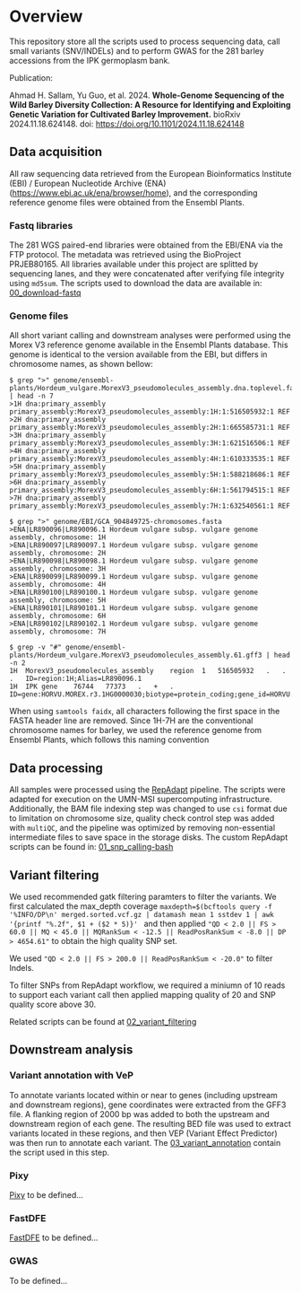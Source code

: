 # Overview

This repository store all the scripts used to process sequencing data, call small variants (SNV/INDELs) and to perform GWAS for the 281 barley accessions from the IPK germoplasm bank.

Publication:

Ahmad H. Sallam, Yu Guo, et al. 2024. **Whole-Genome Sequencing of the Wild Barley Diversity Collection: A Resource for Identifying and Exploiting Genetic Variation for Cultivated Barley Improvement.** bioRxiv 2024.11.18.624148. doi: https://doi.org/10.1101/2024.11.18.624148


## Data acquisition

All raw sequencing data retrieved from the European Bioinformatics Institute (EBI) / European Nucleotide Archive (ENA) (https://www.ebi.ac.uk/ena/browser/home), and the corresponding reference genome files were obtained from the Ensembl Plants.

### Fastq libraries

The 281 WGS paired-end libraries were obtained from the EBI/ENA via the FTP protocol. The metadata was retrieved using the BioProject PRJEB80165. All libraries available under this project are splitted by sequencing lanes, and they were concatenated after verifying file integrity using ```md5sum```. The scripts used to download the data are available in: [00_download-fastq](https://github.com/SteffensonLab/SNP_calling/tree/main/00_download-fastq)

### Genome files

All short variant calling and downstream analyses were performed using the Morex V3 reference genome available in the Ensembl Plants database. This genome is identical to the version available from the EBI, but differs in chromosome names, as shown bellow:

```text
$ grep ">" genome/ensembl-plants/Hordeum_vulgare.MorexV3_pseudomolecules_assembly.dna.toplevel.fa | head -n 7
>1H dna:primary_assembly primary_assembly:MorexV3_pseudomolecules_assembly:1H:1:516505932:1 REF
>2H dna:primary_assembly primary_assembly:MorexV3_pseudomolecules_assembly:2H:1:665585731:1 REF
>3H dna:primary_assembly primary_assembly:MorexV3_pseudomolecules_assembly:3H:1:621516506:1 REF
>4H dna:primary_assembly primary_assembly:MorexV3_pseudomolecules_assembly:4H:1:610333535:1 REF
>5H dna:primary_assembly primary_assembly:MorexV3_pseudomolecules_assembly:5H:1:588218686:1 REF
>6H dna:primary_assembly primary_assembly:MorexV3_pseudomolecules_assembly:6H:1:561794515:1 REF
>7H dna:primary_assembly primary_assembly:MorexV3_pseudomolecules_assembly:7H:1:632540561:1 REF

$ grep ">" genome/EBI/GCA_904849725-chromosomes.fasta 
>ENA|LR890096|LR890096.1 Hordeum vulgare subsp. vulgare genome assembly, chromosome: 1H
>ENA|LR890097|LR890097.1 Hordeum vulgare subsp. vulgare genome assembly, chromosome: 2H
>ENA|LR890098|LR890098.1 Hordeum vulgare subsp. vulgare genome assembly, chromosome: 3H
>ENA|LR890099|LR890099.1 Hordeum vulgare subsp. vulgare genome assembly, chromosome: 4H
>ENA|LR890100|LR890100.1 Hordeum vulgare subsp. vulgare genome assembly, chromosome: 5H
>ENA|LR890101|LR890101.1 Hordeum vulgare subsp. vulgare genome assembly, chromosome: 6H
>ENA|LR890102|LR890102.1 Hordeum vulgare subsp. vulgare genome assembly, chromosome: 7H

$ grep -v "#" genome/ensembl-plants/Hordeum_vulgare.MorexV3_pseudomolecules_assembly.61.gff3 | head -n 2
1H	MorexV3_pseudomolecules_assembly	region	1	516505932	.	.	.	ID=region:1H;Alias=LR890096.1
1H	IPK	gene	76744	77373	.	+	.	ID=gene:HORVU.MOREX.r3.1HG0000030;biotype=protein_coding;gene_id=HORVU.MOREX.r3.1HG0000030;logic_name=ipk_genes_hc
```

When using ```samtools faidx```, all characters following the first space in the FASTA header line are removed. Since 1H-7H are the conventional chromosome names for barley, we used the reference genome from Ensembl Plants, which follows this naming convention

## Data processing

All samples were processed using the [RepAdapt](https://github.com/RepAdapt/snp_calling_simple) pipeline. The scripts were adapted for execution on the UMN-MSI supercomputing infrastructure. Additionally, the BAM file indexing step was changed to use ```csi``` format due to limitation on chromosome size, quality check control step was added with ```multiQC```, and the pipeline was optimized by removing non-essential intermediate files to save space in the storage disks. The custom RepAdapt scripts can be found in: [01_snp_calling-bash](https://github.com/SteffensonLab/SNP_calling/tree/main/01_snp_calling-bash)

## Variant filtering

We used recommended gatk filtering paramters to filter the variants.
We first calculated the max_depth coverage 
```maxdepth=$(bcftools query -f '%INFO/DP\n' merged.sorted.vcf.gz | datamash mean 1 sstdev 1 | awk '{printf "%.2f", $1 + ($2 * 5)}' ```
and then applied  ```"QD < 2.0 || FS > 60.0 || MQ < 45.0 || MQRankSum < -12.5 || ReadPosRankSum < -8.0 || DP > 4654.61"``` to obtain the high quality SNP set. 

We used ```"QD < 2.0 || FS > 200.0 || ReadPosRankSum < -20.0"``` to filter Indels. 

To filter SNPs from RepAdapt workflow, we required a miniumn of 10 reads to support each variant call then applied mapping quality of 20 and SNP quality score above 30.

Related scripts can be found at [02_variant_filtering](https://github.com/SteffensonLab/Barley_IPK_variant_calling/tree/main/02_variant_filtering) 


## Downstream analysis

### Variant annotation with VeP

To annotate variants located within or near to genes (including upstream and downstream regions), gene coordinates were extracted from the GFF3 file. A flanking region of 2000 bp was added to both the upstream and downstream region of each gene. The resulting BED file was used to extract variants located in these regions, and then VEP (Variant Effect Predictor) was then run to annotate each variant. The [03_variant_annotation](https://github.com/SteffensonLab/SNP_calling/tree/main/03_variant_annotation) contain the script used in this step.

### Pixy

[Pixy](https://pixy.readthedocs.io/en/latest/index.html) to be defined...

### FastDFE

[FastDFE](https://fastdfe.readthedocs.io/en/latest/index.html) to be defined...

### GWAS

To be defined...
